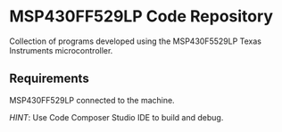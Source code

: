 # MSP430FF529LP Code Repository

Collection of programs developed using the MSP430F5529LP Texas Instruments microcontroller.

## Requirements

MSP430FF529LP connected to the machine. 

*HINT*: Use Code Composer Studio IDE to build and debug.
